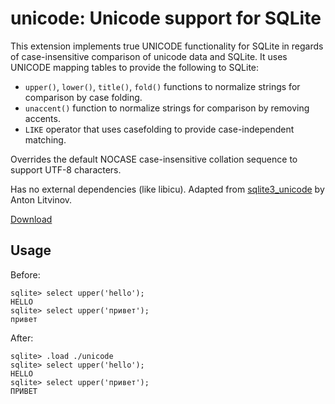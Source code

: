 # unicode: Unicode support for SQLite

This extension implements true UNICODE functionality for SQLite in regards of case-insensitive comparison of unicode data and SQLite. It uses UNICODE mapping tables to provide the following to SQLite:

-   `upper()`, `lower()`, `title()`, `fold()` functions to normalize strings for comparison by case folding.
-   `unaccent()` function to normalize strings for comparison by removing accents.
-   `LIKE` operator that uses casefolding to provide case-independent matching.

Overrides the default NOCASE case-insensitive collation sequence to support UTF-8 characters.

Has no external dependencies (like libicu). Adapted from [sqlite3_unicode](https://github.com/Zensey/sqlite3_unicode) by Anton Litvinov.

[Download](https://github.com/nalgeon/sqlean/releases/latest)

## Usage

Before:

```
sqlite> select upper('hello');
HELLO
sqlite> select upper('привет');
привет
```

After:

```
sqlite> .load ./unicode
sqlite> select upper('hello');
HELLO
sqlite> select upper('привет');
ПРИВЕТ
```

